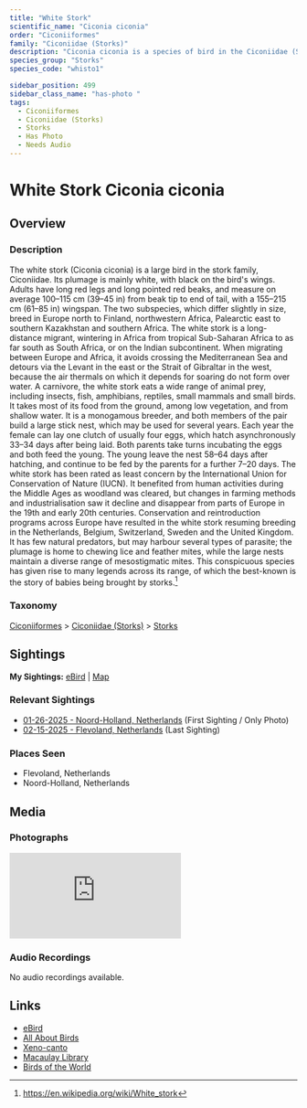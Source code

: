```yaml
---
title: "White Stork"
scientific_name: "Ciconia ciconia"
order: "Ciconiiformes"
family: "Ciconiidae (Storks)"
description: "Ciconia ciconia is a species of bird in the Ciconiidae (Storks) family. It has been observed 2 times. It has been photographed."
species_group: "Storks"
species_code: "whisto1"

sidebar_position: 499
sidebar_class_name: "has-photo "
tags: 
  - Ciconiiformes
  - Ciconiidae (Storks)
  - Storks
  - Has Photo
  - Needs Audio
---
```


# White Stork <span className='sci_name'>Ciconia ciconia</span>

## Overview

### Description
The white stork (Ciconia ciconia) is a large bird in the stork family, Ciconiidae. Its plumage is mainly white, with black on the bird's wings. Adults have long red legs and long pointed red beaks, and measure on average 100–115 cm (39–45 in) from beak tip to end of tail, with a 155–215 cm (61–85 in) wingspan. The two subspecies, which differ slightly in size, breed in Europe north to Finland, northwestern Africa, Palearctic east to southern Kazakhstan and southern Africa. The white stork is a long-distance migrant, wintering in Africa from tropical Sub-Saharan Africa to as far south as South Africa, or on the Indian subcontinent. When migrating between Europe and Africa, it avoids crossing the Mediterranean Sea and detours via the Levant in the east or the Strait of Gibraltar in the west, because the air thermals on which it depends for soaring do not form over water.
A carnivore, the white stork eats a wide range of animal prey, including insects, fish, amphibians, reptiles, small mammals and small birds. It takes most of its food from the ground, among low vegetation, and from shallow water. It is a monogamous breeder, and both members of the pair build a large stick nest, which may be used for several years. Each year the female can lay one clutch of usually four eggs, which hatch asynchronously 33–34 days after being laid. Both parents take turns incubating the eggs and both feed the young. The young leave the nest 58–64 days after hatching, and continue to be fed by the parents for a further 7–20 days.
The white stork has been rated as least concern by the International Union for Conservation of Nature (IUCN). It benefited from human activities during the Middle Ages as woodland was cleared, but changes in farming methods and industrialisation saw it decline and disappear from parts of Europe in the 19th and early 20th centuries. Conservation and reintroduction programs across Europe have resulted in the white stork resuming breeding in the Netherlands, Belgium, Switzerland, Sweden and the United Kingdom. It has few natural predators, but may harbour several types of parasite; the plumage is home to chewing lice and feather mites, while the large nests maintain a diverse range of mesostigmatic mites. This conspicuous species has given rise to many legends across its range, of which the best-known is the story of babies being brought by storks.[^1]

[^1]: https://en.wikipedia.org/wiki/White_stork

### Taxonomy
[Ciconiiformes](/tags/ciconiiformes) > [Ciconiidae (Storks)](/tags/ciconiidae-storks) > [Storks](/tags/storks)


## Sightings

**My Sightings:** [eBird](https://ebird.org/lifelist?r=world&time=life&spp=whisto1) | [Map](/map?species_code=whisto1)

### Relevant Sightings

* [01-26-2025 - Noord-Holland, Netherlands](https://ebird.org/checklist/S210727534) (First Sighting / Only Photo)
* [02-15-2025 - Flevoland, Netherlands](https://ebird.org/checklist/S213467942) (Last Sighting)

### Places Seen

* Flevoland, Netherlands
* Noord-Holland, Netherlands



## Media
### Photographs
<iframe className="photo_iframe horizontal" src="https://macaulaylibrary.org/asset/631536457/embed" frameBorder="0" allowFullScreen></iframe>

### Audio Recordings
No audio recordings available.

## Links
* [eBird](https://ebird.org/species/whisto1) 
* [All About Birds](https://www.allaboutbirds.org/guide/whisto1) 
* [Xeno-canto](https://www.xeno-canto.org/species/ciconia-ciconia) 
* [Macaulay Library](https://search.macaulaylibrary.org/catalog?taxonCode=whisto1&sort=rating_rank_desc)
* [Birds of the World](https://birdsoftheworld.org/bow/species/whisto1)
